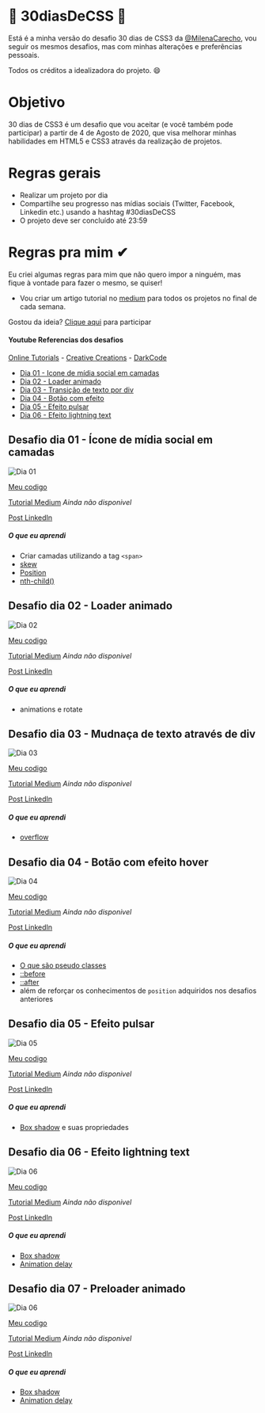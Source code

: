 # 🚀 30diasDeCSS 🚀
 
 Está é a minha versão do desafio 30 dias de CSS3 da [@MilenaCarecho](https://github.com/MilenaCarecho/30diasDeCSS), vou seguir os mesmos desafios, mas com minhas alterações e preferências pessoais.

 Todos os créditos a idealizadora do projeto. 😄

# Objetivo 

30 dias de CSS3 é um desafio que vou aceitar (e você também pode participar) a partir de 4 de Agosto de 2020, que visa melhorar minhas habilidades em HTML5 e CSS3 através da realização de projetos. 

# Regras gerais 

* Realizar um projeto por dia
* Compartilhe seu progresso nas mídias sociais (Twitter, Facebook, Linkedin etc.) usando a hashtag #30diasDeCSS
* O projeto deve ser concluído até 23:59

# Regras pra mim ✔
Eu criei algumas regras para mim que não quero impor a ninguém, mas fique à vontade para fazer o mesmo, se quiser!

* Vou criar um artigo tutorial no [medium]() para todos os projetos no final de cada semana.

Gostou da ideia? 
[Clique aqui](https://github.com/MilenaCarecho/30diasDeCSS/issues/1) para participar 

#### Youtube Referencias dos desafios 
[Online Tutorials](https://www.youtube.com/channel/UCbwXnUipZsLfUckBPsC7Jog) - 
[Creative Creations](https://www.youtube.com/channel/UCOKmVksbzoKJKmtu7rlEM1A) - 
[DarkCode](https://www.youtube.com/channel/UCD3KVjbb7aq2OiOffuungzw)

* [Dia 01 - Icone de mídia social em camadas](#id01)
* [Dia 02 - Loader animado](#id02)
* [Dia 03 - Transição de texto por div](#id03)
* [Dia 04 - Botão com efeito](#id04)
* [Dia 05 - Efeito pulsar](#id05)
* [Dia 06 - Efeito lightning text](#id06)



##  Desafio dia 01 - Ícone de mídia social em camadas <a name="id01"></a>
![Dia 01](https://github.com/RafaelLucasP/30diasDeCSS/blob/master/desafios/dia-01/desafio-1.gif)

[Meu codigo](https://github.com/RafaelLucasP/30diasDeCSS/tree/master/desafios/dia-01)

[Tutorial Medium]() *Ainda não disponivel*

[Post LinkedIn](https://www.linkedin.com/posts/rafael-lucas-pereira-350590186_html5-css3-activity-6696562906953216000--1Uz) 


##### O que eu aprendi

* Criar camadas utilizando a tag `<span>`
* [skew](https://developer.mozilla.org/en-US/docs/Web/CSS/transform-function/skew)
* [Position](https://developer.mozilla.org/pt-BR/docs/Web/CSS/position)
* [nth-child()](https://developer.mozilla.org/pt-BR/docs/Web/CSS/:nth-child)


##  Desafio dia 02 - Loader animado <a name="id02"></a>
![Dia 02](https://github.com/RafaelLucasP/30diasDeCSS/blob/master/desafios/dia-02/dia-02.gif)

[Meu codigo](https://github.com/RafaelLucasP/30diasDeCSS/tree/master/desafios/dia-02)

[Tutorial Medium]() *Ainda não disponivel*

[Post LinkedIn](https://www.linkedin.com/posts/rafael-lucas-pereira-350590186_dia-02-loader-animado-segundo-desafio-activity-6696957034836840449-OsSc) 


##### O que eu aprendi

* animations e rotate

##  Desafio dia 03 - Mudnaça de texto através de div <a name="id03"></a>
![Dia 03](https://github.com/RafaelLucasP/30diasDeCSS/blob/master/desafios/dia-03/Desafio-03.gif)

[Meu codigo](https://github.com/RafaelLucasP/30diasDeCSS/tree/master/desafios/dia-03)

[Tutorial Medium]() *Ainda não disponivel*

[Post LinkedIn](https://www.linkedin.com/posts/rafael-lucas-pereira-350590186_dia-03-transi%C3%A7%C3%A3o-de-cor-de-texto-o-desafio-activity-6697292445505359873-VrOA) 


##### O que eu aprendi

* [overflow](https://developer.mozilla.org/pt-BR/docs/Web/CSS/overflow)

##  Desafio dia 04 - Botão com efeito hover <a name="id04"></a>
![Dia 04](https://github.com/RafaelLucasP/30diasDeCSS/blob/master/desafios/dia-04/dia-04.gif)

[Meu codigo](https://github.com/RafaelLucasP/30diasDeCSS/tree/master/desafios/dia-04)

[Tutorial Medium]() *Ainda não disponivel*

[Post LinkedIn](https://www.linkedin.com/posts/rafael-lucas-pereira-350590186_dia-04-bot%C3%A3o-com-efeito-hoje-foi-dia-activity-6697642183958249472-fak9) 


##### O que eu aprendi

* [O que são pseudo classes](https://developer.mozilla.org/pt-BR/docs/Web/CSS/Pseudo-classes)
* [::before](https://developer.mozilla.org/pt-BR/docs/Web/CSS/::before)
* [::after](https://developer.mozilla.org/pt-BR/docs/Web/CSS/::after)
* além de reforçar os conhecimentos de `position` adquiridos nos desafios anteriores

##  Desafio dia 05 - Efeito pulsar <a name="id05"></a>
![Dia 05](https://github.com/RafaelLucasP/30diasDeCSS/blob/master/desafios/dia-05/dia-05.gif)

[Meu codigo](https://github.com/RafaelLucasP/30diasDeCSS/tree/master/desafios/dia-05)

[Tutorial Medium]() *Ainda não disponivel*

[Post LinkedIn](https://www.linkedin.com/posts/rafael-lucas-pereira-350590186_dia-05-efeito-pulsar-h%C3%A1-algum-tempo-activity-6698024245538119680-9csi) 


##### O que eu aprendi

* [Box shadow](https://developer.mozilla.org/pt-BR/docs/Web/CSS/box-shadow) e suas propriedades

##  Desafio dia 06 - Efeito lightning text <a name="id06"></a>
![Dia 06](https://github.com/RafaelLucasP/30diasDeCSS/blob/master/desafios/dia-06/dia-06.gif)

[Meu codigo](https://github.com/RafaelLucasP/30diasDeCSS/tree/master/desafios/dia-06)

[Tutorial Medium]() *Ainda não disponivel*

[Post LinkedIn](https://www.linkedin.com/posts/rafael-lucas-pereira-350590186_dia-06-efeito-lightning-text-achei-activity-6698592241943879680-9VKm) 


##### O que eu aprendi

* [Box shadow](https://developer.mozilla.org/pt-BR/docs/Web/CSS/box-shadow)
* [Animation delay](https://developer.mozilla.org/pt-BR/docs/Web/CSS/animation-delay)

##  Desafio dia 07 - Preloader animado <a name="id07"></a>
![Dia 06](https://github.com/RafaelLucasP/30diasDeCSS/blob/master/desafios/dia-07/dia-07.gif)

[Meu codigo](https://github.com/RafaelLucasP/30diasDeCSS/tree/master/desafios/dia-07)

[Tutorial Medium]() *Ainda não disponivel*

[Post LinkedIn](https://www.linkedin.com/posts/rafael-lucas-pereira-350590186_dia-07-preloader-animado-tenho-sentido-activity-6698937134671257600-WwQ1) 


##### O que eu aprendi

* [Box shadow](https://developer.mozilla.org/pt-BR/docs/Web/CSS/box-shadow)
* [Animation delay](https://developer.mozilla.org/pt-BR/docs/Web/CSS/animation-delay)